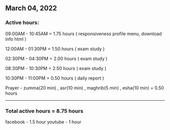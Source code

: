 ## March 04, 2022
### Active hours:

09:00AM - 10:45AM     = 1.75 hours ( responsiveness profile menu, download info html )

12:00AM - 01:30PM     = 1.50 hours ( exam study )

02:30PM - 04:30PM     = 2.00 hours ( exam study )

08:30PM - 10:30PM     = 2.50 hours ( exam study )

10:30PM - 11:00PM     = 0.50 hours ( daily report )

Prayer - zumma(20 min) , asr(10 min) , maghrib(5 min) , esha(10 min) = 0.50 hours

----------------------------------------

### Total active hours = 8.75 hours

facebook - 1.5 hour
youtube - 1 hour

